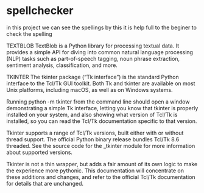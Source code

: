 # spellchecker


in this project we can see the spellings 
by this it is help full to the beginer  to check the spelling 

TEXTBLOB
TextBlob is a Python library for processing textual data. It provides a simple API for diving into common natural language processing (NLP) tasks such as part-of-speech tagging, noun phrase extraction, sentiment analysis, classification, and more.

TKINTER
The tkinter package (“Tk interface”) is the standard Python interface to the Tcl/Tk GUI toolkit. Both Tk and tkinter are available on most Unix platforms, including macOS, as well as on Windows systems.

Running python -m tkinter from the command line should open a window demonstrating a simple Tk interface, letting you know that tkinter is properly installed on your system, and also showing what version of Tcl/Tk is installed, so you can read the Tcl/Tk documentation specific to that version.

Tkinter supports a range of Tcl/Tk versions, built either with or without thread support. The official Python binary release bundles Tcl/Tk 8.6 threaded. See the source code for the _tkinter module for more information about supported versions.

Tkinter is not a thin wrapper, but adds a fair amount of its own logic to make the experience more pythonic. This documentation will concentrate on these additions and changes, and refer to the official Tcl/Tk documentation for details that are unchanged.

